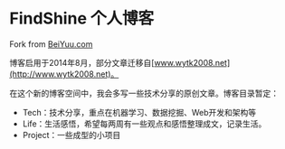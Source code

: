 # FindShine 个人博客

Fork from [BeiYuu.com](http://beiyuu.com)

博客启用于2014年8月，部分文章迁移自[www.wytk2008.net](http://www.wytk2008.net)。

在这个新的博客空间中，我会多写一些技术分享的原创文章。博客目录暂定：

* Tech：技术分享，重点在机器学习、数据挖掘、Web开发和架构等
* Life：生活感悟，希望每两周有一些观点和感悟整理成文，记录生活。
* Project：一些成型的小项目
